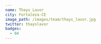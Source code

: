 ```yaml
---
name: Thays Lavor
city: Fortaleza-CE
image_path: /images/team/thays_lavor.jpg
twitter: thayslavor
badges:
  - 04 
---
```

